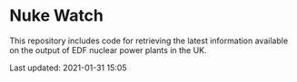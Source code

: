 # Nuke Watch

This repository includes code for retrieving the latest information available on the output of EDF nuclear power plants in the UK.

Last updated: 2021-01-31 15:05